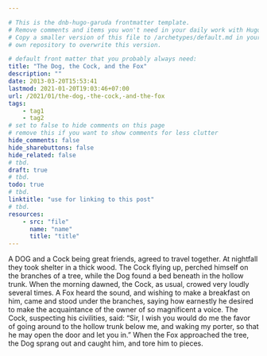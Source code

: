 ```yaml
---

# This is the dnb-hugo-garuda frontmatter template. 
# Remove comments and items you won't need in your daily work with Hugo.
# Copy a smaller version of this file to /archetypes/default.md in your
# own repository to overwrite this version.

# default front matter that you probably always need:
title: "The Dog, the Cock, and the Fox"
description: ""
date: 2013-03-20T15:53:41
lastmod: 2021-01-20T19:03:46+07:00
url: /2021/01/the-dog,-the-cock,-and-the-fox
tags:
    - tag1
    - tag2
# set to false to hide comments on this page
# remove this if you want to show comments for less clutter
hide_comments: false
hide_sharebuttons: false
hide_related: false
# tbd.
draft: true
# tbd.
todo: true
# tbd.
linktitle: "use for linking to this post"
# tbd.
resources:
    - src: "file"
      name: "name"
      title: "title"
---
```

A DOG and a Cock being great friends, agreed to travel together. At nightfall they took shelter in a thick wood. The Cock flying up, perched himself on the branches of a tree, while the Dog found a bed beneath in the hollow trunk. When the morning dawned, the Cock, as usual, crowed very loudly several times. A Fox heard the sound, and wishing to make a breakfast on him, came and stood under the branches, saying how earnestly he desired to make the acquaintance of the owner of so magnificent a voice. The Cock, suspecting his civilities, said: “Sir, I wish you would do me the favor of going around to the hollow trunk below me, and waking my porter, so that he may open the door and let you in.” When the Fox approached the tree, the Dog sprang out and caught him, and tore him to pieces.


